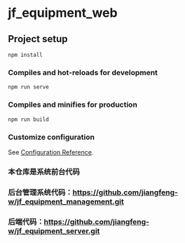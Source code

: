# jf_equipment_web

## Project setup

```
npm install
```

### Compiles and hot-reloads for development

```
npm run serve
```

### Compiles and minifies for production

```
npm run build
```

### Customize configuration

See [Configuration Reference](https://cli.vuejs.org/config/).

### 本仓库是系统前台代码

### 后台管理系统代码：https://github.com/jiangfeng-w/jf_equipment_management.git

### 后端代码：https://github.com/jiangfeng-w/jf_equipment_server.git
